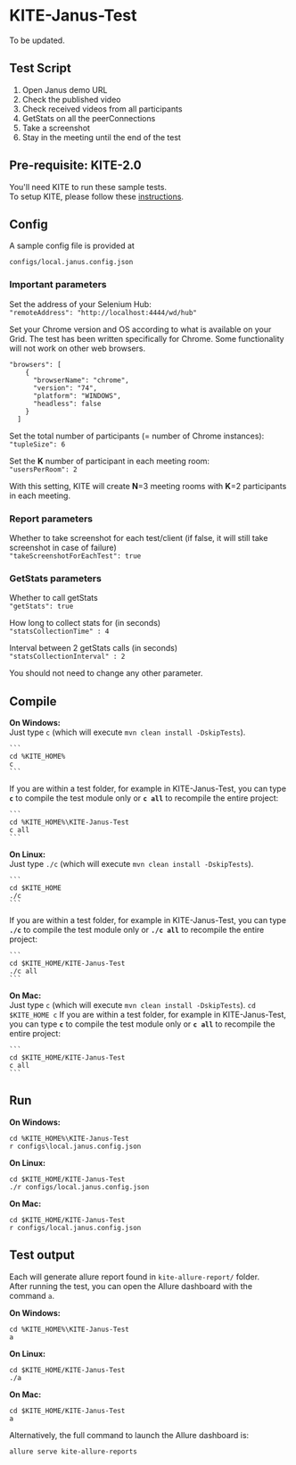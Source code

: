 #  KITE-Janus-Test


To be updated.

## Test Script


1.	Open Janus demo URL
2.	Check the published video
3.	Check received videos from all participants
4.	GetStats on all the peerConnections
5.	Take a screenshot
6.	Stay in the meeting until the end of the test


## Pre-requisite: KITE-2.0

You'll need KITE to run these sample tests.  
To setup KITE, please follow these [instructions](https://github.com/webrtc/KITE/blob/master/README.md).   

## Config
 
 A sample config file is provided at  
 
 `configs/local.janus.config.json`  

### Important parameters 

Set the address of your Selenium Hub:  
  `"remoteAddress": "http://localhost:4444/wd/hub"`  
  
Set your Chrome version and OS according to what is available on your Grid. The test has been written specifically for Chrome. Some functionality will not work on other web browsers.
```
"browsers": [
    {
      "browserName": "chrome",
      "version": "74",
      "platform": "WINDOWS",
      "headless": false
    }
  ]
```


Set the total number of participants (= number of Chrome instances):  
`"tupleSize": 6`  

Set the **K** number of participant in each meeting room:  
`"usersPerRoom": 2`  

With this setting, KITE will create **N**=3 meeting rooms with **K**=2 participants in each meeting.  


### Report parameters

Whether to take screenshot for each test/client (if false, it will still take screenshot in case of failure)     
`"takeScreenshotForEachTest": true`  


### GetStats parameters

Whether to call getStats  
`"getStats": true`  

How long to collect stats for (in seconds)  
`"statsCollectionTime" : 4`  

Interval between 2 getStats calls (in seconds)  
`"statsCollectionInterval" : 2`



You should not need to change any other parameter.


## Compile


__On Windows:__  
    Just type `c` (which will execute `mvn clean install -DskipTests`). 
    
    ```
    cd %KITE_HOME%
    c
    ```

If you are within a test folder, for example in KITE-Janus-Test, you can type __`c`__ to compile the test module
only or __`c all`__ to recompile the entire project:

    ```
    cd %KITE_HOME%\KITE-Janus-Test  
    c all
    ```  
    
__On Linux:__  
Just type `./c` (which will execute `mvn clean install -DskipTests`). 

    ```
    cd $KITE_HOME
    ./c
    ```
If you are within a test folder, for example in KITE-Janus-Test, you can type __`./c`__ to compile the test module
only or __`./c all`__ to recompile the entire project:  

    ```
    cd $KITE_HOME/KITE-Janus-Test 
    ./c all
    ```
    
__On Mac:__  
Just type `c` (which will execute `mvn clean install -DskipTests`).
    ```
    cd $KITE_HOME
    c
    ```
If you are within a test folder, for example in KITE-Janus-Test, you can type __`c`__ to compile the test module
 only or __`c all`__ to recompile the entire project:  

    ```
    cd $KITE_HOME/KITE-Janus-Test
    c all
    ```


## Run

__On Windows:__  
```
cd %KITE_HOME%\KITE-Janus-Test
r configs\local.janus.config.json
```
__On Linux:__  
```
cd $KITE_HOME/KITE-Janus-Test
./r configs/local.janus.config.json
```
__On Mac:__  
```
cd $KITE_HOME/KITE-Janus-Test
r configs/local.janus.config.json
```



## Test output

Each will generate allure report found in `kite-allure-report/` folder.  
After running the test, you can open the Allure dashboard with the command `a`.

__On Windows:__  
```
cd %KITE_HOME%\KITE-Janus-Test
a
```
__On Linux:__  
```
cd $KITE_HOME/KITE-Janus-Test
./a
```
__On Mac:__  
```
cd $KITE_HOME/KITE-Janus-Test
a
```

Alternatively, the full command to launch the Allure dashboard is:  
```
allure serve kite-allure-reports
```
